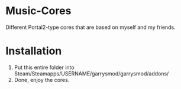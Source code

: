 Music-Cores
===============

Different Portal2-type cores that are based on myself and my friends.

Installation
===============
1. Put this entire folder into Steam/Steamapps/USERNAME/garrysmod/garrysmod/addons/
2. Done, enjoy the cores.